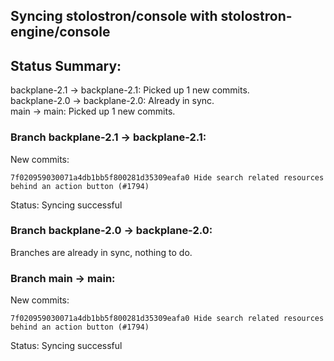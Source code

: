 ## Syncing stolostron/console with stolostron-engine/console

## Status Summary:

backplane-2.1 -> backplane-2.1: Picked up 1 new commits.  
backplane-2.0 -> backplane-2.0: Already in sync.  
main -> main: Picked up 1 new commits.  

### Branch backplane-2.1 -> backplane-2.1:

New commits:

```
7f020959030071a4db1bb5f800281d35309eafa0 Hide search related resources behind an action button (#1794)
```

Status: Syncing successful

### Branch backplane-2.0 -> backplane-2.0:

Branches are already in sync, nothing to do.

### Branch main -> main:

New commits:

```
7f020959030071a4db1bb5f800281d35309eafa0 Hide search related resources behind an action button (#1794)
```

Status: Syncing successful
